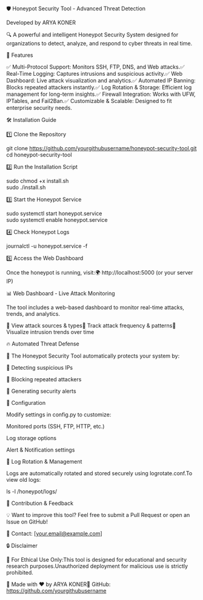 🛡️ Honeypot Security Tool - Advanced Threat Detection

Developed by ARYA KONER

🔍 A powerful and intelligent Honeypot Security System designed for organizations to detect, analyze, and respond to cyber threats in real time.

🚀 Features

✅ Multi-Protocol Support: Monitors SSH, FTP, DNS, and Web attacks.✅ Real-Time Logging: Captures intrusions and suspicious activity.✅ Web Dashboard: Live attack visualization and analytics.✅ Automated IP Banning: Blocks repeated attackers instantly.✅ Log Rotation & Storage: Efficient log management for long-term insights.✅ Firewall Integration: Works with UFW, IPTables, and Fail2Ban.✅ Customizable & Scalable: Designed to fit enterprise security needs.

🛠️ Installation Guide

1️⃣ Clone the Repository

git clone https://github.com/yourgithubusername/honeypot-security-tool.git  
cd honeypot-security-tool  

2️⃣ Run the Installation Script

sudo chmod +x install.sh  
sudo ./install.sh  

3️⃣ Start the Honeypot Service

sudo systemctl start honeypot.service  
sudo systemctl enable honeypot.service  

4️⃣ Check Honeypot Logs

journalctl -u honeypot.service -f  

5️⃣ Access the Web Dashboard

Once the honeypot is running, visit:🌍 http://localhost:5000 (or your server IP)

📊 Web Dashboard - Live Attack Monitoring

The tool includes a web-based dashboard to monitor real-time attacks, trends, and analytics.

🔹 View attack sources & types🔹 Track attack frequency & patterns🔹 Visualize intrusion trends over time



🔥 Automated Threat Defense

🚨 The Honeypot Security Tool automatically protects your system by:

🔹 Detecting suspicious IPs

🔹 Blocking repeated attackers

🔹 Generating security alerts

🔧 Configuration

Modify settings in config.py to customize:

Monitored ports (SSH, FTP, HTTP, etc.)

Log storage options

Alert & Notification settings

📄 Log Rotation & Management

Logs are automatically rotated and stored securely using logrotate.conf.To view old logs:

ls -l /honeypot/logs/  

📢 Contribution & Feedback

💡 Want to improve this tool? Feel free to submit a Pull Request or open an Issue on GitHub!

📧 Contact: [your.email@example.com]

🔒 Disclaimer

🚠 For Ethical Use Only:This tool is designed for educational and security research purposes.Unauthorized deployment for malicious use is strictly prohibited.

🚀 Made with ❤️ by ARYA KONER🔗 GitHub: https://github.com/yourgithubusername


